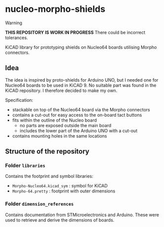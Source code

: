 # nucleo-morpho-shields

>[!WARNING]
> **THIS REPOSITORY IS WORK IN PROGRESS**
> There could be incorrect tolerances.

KiCAD library for prototyping shields on Nucleo64 boards utilising Morpho connectors.

## Idea

The idea is inspired by proto-shields for Arduino UNO, but I needed one for Nucleo64 boards to be used in KiCAD 9. No suitable part was found in the KiCAD repository. I therefore decided to make my own.

Specification:

- stackable on top of the Nucleo64 board via the Morpho connectors
- contains a cut-out for easy access to the on-board tact buttons
- fits within the outline of the Nucleo board
	- no parts are exposed outside the main board
	- includes the lower part of the Arduino UNO with a cut-out
- contains mounting holes in the same locations


## Structure of the repository

### Folder `libraries`

Contains the footprint and symbol libraries:

- `Morpho-Nucleo64.kicad_sym` : symbol for KiCAD
- `Morpho-64.pretty` : footprint with outer dimensions

### Folder `dimension_references`

Contains documentation from STMicroelectronics and Arduino. These were used to retrieve and derive the dimensions of boards.